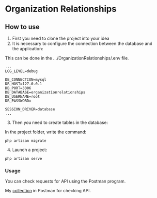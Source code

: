 # Organization Relationships
## How to use
1. First you need to clone the project into your idea
2. It is necessary to configure the connection between the database and the application:

This can be done in the .../OrganizationRelationships/.env file.
```angular2html
...
LOG_LEVEL=debug

DB_CONNECTION=mysql
DB_HOST=127.0.0.1
DB_PORT=3306
DB_DATABASE=organizationrelationships
DB_USERNAME=root
DB_PASSWORD=

SESSION_DRIVER=database
...
```
3. Then you need to create tables in the database:

In the project folder, write the command:
```angular2html
php artisan migrate
```
4. Launch a project:

```angular2html
php artisan serve
```

### Usage
You can check requests for API using the Postman program.

My [collection](https://www.postman.com/sanja1599/workspace/my-workspace/collection/18548710-cfd3c0e9-de85-40fd-8e02-1c946a4c1104?action=share&source=copy-link&creator=18548710) in Postman for checking API.

